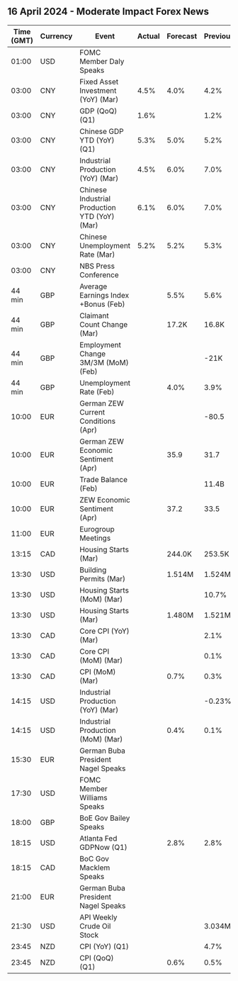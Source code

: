 ## 16 April 2024 - Moderate Impact Forex News

| Time (GMT) | Currency | Event | Actual | Forecast | Previous |
|------|----------|-------|--------|----------|----------|
| 01:00 | USD | FOMC Member Daly Speaks |  |  |  |
| 03:00 | CNY | Fixed Asset Investment (YoY) (Mar) | 4.5% | 4.0% | 4.2% |
| 03:00 | CNY | GDP (QoQ) (Q1) | 1.6% |  | 1.2% |
| 03:00 | CNY | Chinese GDP YTD (YoY) (Q1) | 5.3% | 5.0% | 5.2% |
| 03:00 | CNY | Industrial Production (YoY) (Mar) | 4.5% | 6.0% | 7.0% |
| 03:00 | CNY | Chinese Industrial Production YTD (YoY) (Mar) | 6.1% | 6.0% | 7.0% |
| 03:00 | CNY | Chinese Unemployment Rate (Mar) | 5.2% | 5.2% | 5.3% |
| 03:00 | CNY | NBS Press Conference |  |  |  |
| 44 min | GBP | Average Earnings Index +Bonus (Feb) |  | 5.5% | 5.6% |
| 44 min | GBP | Claimant Count Change (Mar) |  | 17.2K | 16.8K |
| 44 min | GBP | Employment Change 3M/3M (MoM) (Feb) |  |  | -21K |
| 44 min | GBP | Unemployment Rate (Feb) |  | 4.0% | 3.9% |
| 10:00 | EUR | German ZEW Current Conditions (Apr) |  |  | -80.5 |
| 10:00 | EUR | German ZEW Economic Sentiment (Apr) |  | 35.9 | 31.7 |
| 10:00 | EUR | Trade Balance (Feb) |  |  | 11.4B |
| 10:00 | EUR | ZEW Economic Sentiment (Apr) |  | 37.2 | 33.5 |
| 11:00 | EUR | Eurogroup Meetings |  |  |  |
| 13:15 | CAD | Housing Starts (Mar) |  | 244.0K | 253.5K |
| 13:30 | USD | Building Permits (Mar) |  | 1.514M | 1.524M |
| 13:30 | USD | Housing Starts (MoM) (Mar) |  |  | 10.7% |
| 13:30 | USD | Housing Starts (Mar) |  | 1.480M | 1.521M |
| 13:30 | CAD | Core CPI (YoY) (Mar) |  |  | 2.1% |
| 13:30 | CAD | Core CPI (MoM) (Mar) |  |  | 0.1% |
| 13:30 | CAD | CPI (MoM) (Mar) |  | 0.7% | 0.3% |
| 14:15 | USD | Industrial Production (YoY) (Mar) |  |  | -0.23% |
| 14:15 | USD | Industrial Production (MoM) (Mar) |  | 0.4% | 0.1% |
| 15:30 | EUR | German Buba President Nagel Speaks |  |  |  |
| 17:30 | USD | FOMC Member Williams Speaks |  |  |  |
| 18:00 | GBP | BoE Gov Bailey Speaks |  |  |  |
| 18:15 | USD | Atlanta Fed GDPNow (Q1) |  | 2.8% | 2.8% |
| 18:15 | CAD | BoC Gov Macklem Speaks |  |  |  |
| 21:00 | EUR | German Buba President Nagel Speaks |  |  |  |
| 21:30 | USD | API Weekly Crude Oil Stock |  |  | 3.034M |
| 23:45 | NZD | CPI (YoY) (Q1) |  |  | 4.7% |
| 23:45 | NZD | CPI (QoQ) (Q1) |  | 0.6% | 0.5% |
